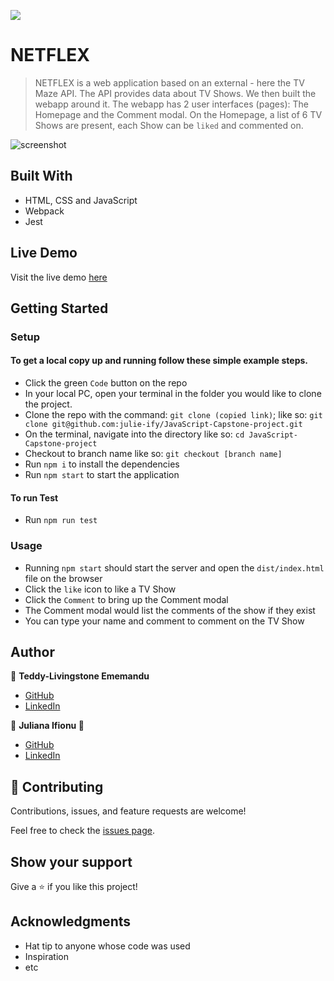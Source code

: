 ![](https://img.shields.io/badge/Microverse-blueviolet)

# NETFLEX

> NETFLEX is a web application based on an external - here the TV Maze API. The API provides data about TV Shows. We then built the webapp around it. The webapp has 2 user interfaces (pages): The Homepage and the Comment modal. On the Homepage, a list of 6 TV Shows are present, each Show can be `liked` and commented on.

![screenshot](./src/assets/images/scrnsht.png)

## Built With

- HTML, CSS and JavaScript
- Webpack
- Jest

## Live Demo
Visit the live demo [here](https://bit.ly/3tI5qU1)

## Getting Started

### Setup

#### To get a local copy up and running follow these simple example steps.

- Click the green `Code` button on the repo
- In your local PC, open your terminal in the folder you would like to clone the project.
- Clone the repo with the command: `git clone (copied link)`; like so: `git clone git@github.com:julie-ify/JavaScript-Capstone-project.git`
- On the terminal, navigate into the directory like so: `cd JavaScript-Capstone-project`
- Checkout to branch name like so: `git checkout [branch name]`
- Run `npm i` to install the dependencies
- Run `npm start` to start the application

#### To run Test

- Run `npm run test`

### Usage

- Running `npm start` should start the server and open the `dist/index.html` file on the browser
- Click the `like` icon to like a TV Show
- Click the `Comment` to bring up the Comment modal
- The Comment modal would list the comments of the show if they exist
- You can type your name and comment to comment on the TV Show

## Author

👤 **Teddy-Livingstone Ememandu**

- [GitHub](https://github.com/TedLivist)
- [LinkedIn](https://linkedin.com/in/tememandu)

👤 **Juliana Ifionu 💖**

- [GitHub](https://github.com/julie-ify)
- [LinkedIn](https://www.linkedin.com/in/e-ifionu/)

## 🤝 Contributing

Contributions, issues, and feature requests are welcome!

Feel free to check the [issues page](../../issues/).

## Show your support

Give a ⭐️ if you like this project!

## Acknowledgments

- Hat tip to anyone whose code was used
- Inspiration
- etc